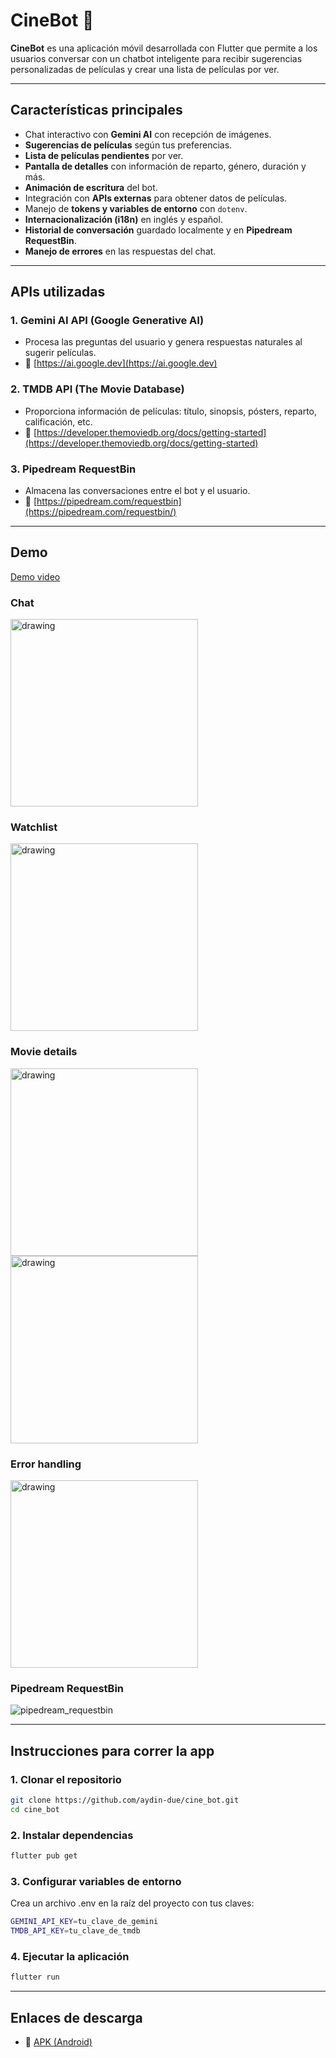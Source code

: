 # CineBot 🎥

**CineBot** es una aplicación móvil desarrollada con Flutter que permite a los usuarios conversar con un chatbot inteligente para recibir sugerencias personalizadas de películas y crear una lista de películas por ver.

---

## Características principales

- Chat interactivo con **Gemini AI** con recepción de imágenes.  
- **Sugerencias de películas** según tus preferencias.  
- **Lista de películas pendientes** por ver.  
- **Pantalla de detalles** con información de reparto, género, duración y más.  
- **Animación de escritura** del bot.  
- Integración con **APIs externas** para obtener datos de películas.  
- Manejo de **tokens y variables de entorno** con `dotenv`.  
- **Internacionalización (i18n)** en inglés y español.  
- **Historial de conversación** guardado localmente y en **Pipedream RequestBin**.  
- **Manejo de errores** en las respuestas del chat.
---

## APIs utilizadas

### 1. **Gemini AI API (Google Generative AI)**
- Procesa las preguntas del usuario y genera respuestas naturales al sugerir películas.  
- 🔗 [https://ai.google.dev](https://ai.google.dev)

### 2. **TMDB API (The Movie Database)**
- Proporciona información de películas: título, sinopsis, pósters, reparto, calificación, etc.  
- 🔗 [https://developer.themoviedb.org/docs/getting-started](https://developer.themoviedb.org/docs/getting-started)

### 3. Pipedream RequestBin
- Almacena las conversaciones entre el bot y el usuario.  
- 🔗 [https://pipedream.com/requestbin](https://pipedream.com/requestbin/)

---
## Demo

[Demo video](https://www.youtube.com/shorts/OzwlkTCWAos)

### Chat
<p><img src="readme_assets/chat.PNG" alt="drawing" width="300"/></p>

### Watchlist
<p><img src="readme_assets/watchlist.PNG" alt="drawing" width="300"/></p>

### Movie details
<p><img src="readme_assets/details.PNG" alt="drawing" width="300"/> <img src="readme_assets/details_scrolled.PNG" alt="drawing" width="300"/></p>

### Error handling
<p><img src="readme_assets/error.PNG" alt="drawing" width="300"/></p>

### Pipedream RequestBin
![pipedream_requestbin](readme_assets/pipedream.png)

--- 


## Instrucciones para correr la app

### 1. Clonar el repositorio
```bash
git clone https://github.com/aydin-due/cine_bot.git
cd cine_bot
```

### 2. Instalar dependencias
```bash
flutter pub get
```

### 3. Configurar variables de entorno
Crea un archivo .env en la raíz del proyecto con tus claves:
```bash
GEMINI_API_KEY=tu_clave_de_gemini
TMDB_API_KEY=tu_clave_de_tmdb
```

### 4. Ejecutar la aplicación
```bash
flutter run
```

---

## Enlaces de descarga
- 🔗 [APK (Android)](https://drive.google.com/drive/folders/1rrlleBcXumcQZZ5JqDqIb3r9_ScXN5hs?usp=sharing)
